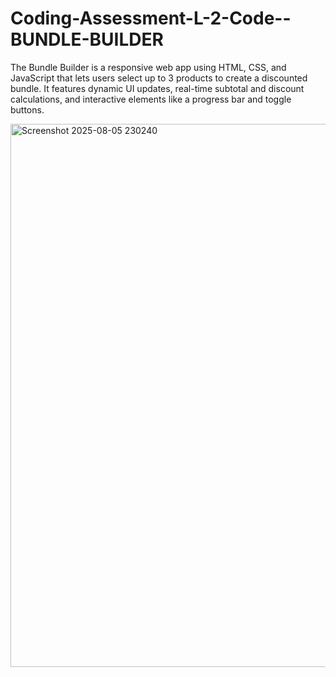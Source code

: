 # Coding-Assessment-L-2-Code--BUNDLE-BUILDER
The Bundle Builder is a responsive web app using HTML, CSS, and JavaScript that lets users select up to 3 products to create a discounted bundle. It features dynamic UI updates, real-time subtotal and discount calculations, and interactive elements like a progress bar and toggle buttons.

<img width="1376" height="869" alt="Screenshot 2025-08-05 230240" src="https://github.com/user-attachments/assets/4001b6d6-b378-4012-b45c-20461a3f9e9b" />
